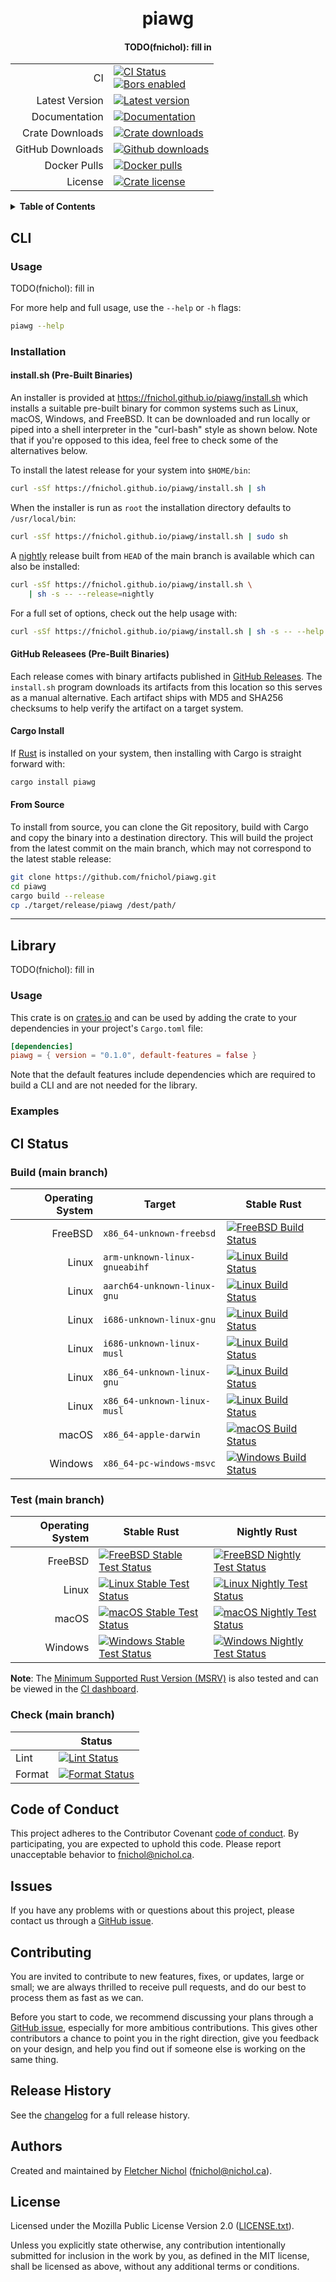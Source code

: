 <h1 align="center">
  <br/>
  piawg
  <br/>
</h1>

<h4 align="center">
  TODO(fnichol): fill in
</h4>

|                  |                                                                                          |
| ---------------: | ---------------------------------------------------------------------------------------- |
|               CI | [![CI Status][badge-ci-overall]][ci]<br /> [![Bors enabled][badge-bors]][bors-dashboard] |
|   Latest Version | [![Latest version][badge-version]][crate]                                                |
|    Documentation | [![Documentation][badge-docs]][docs]                                                     |
|  Crate Downloads | [![Crate downloads][badge-crate-dl]][crate]                                              |
| GitHub Downloads | [![Github downloads][badge-github-dl]][github-releases]                                  |
|     Docker Pulls | [![Docker pulls][badge-docker-pulls]][docker]                                            |
|          License | [![Crate license][badge-license]][github]                                                |

<details>
<summary><strong>Table of Contents</strong></summary>

<!-- toc -->

- [CLI](#cli)
  - [Usage](#usage)
  - [Installation](#installation)
    - [install.sh (Pre-Built Binaries)](#installsh-pre-built-binaries)
    - [GitHub Releasees (Pre-Built Binaries)](#github-releasees-pre-built-binaries)
    - [Cargo Install](#cargo-install)
    - [From Source](#from-source)
- [Library](#library)
  - [Usage](#usage-1)
  - [Examples](#examples)
- [CI Status](#ci-status)
  - [Build (main branch)](#build-main-branch)
  - [Test (main branch)](#test-main-branch)
  - [Check (main branch)](#check-main-branch)
- [Code of Conduct](#code-of-conduct)
- [Issues](#issues)
- [Contributing](#contributing)
- [Release History](#release-history)
- [Authors](#authors)
- [License](#license)

<!-- tocstop -->

</details>

## CLI

### Usage

TODO(fnichol): fill in

For more help and full usage, use the `--help` or `-h` flags:

```sh
piawg --help
```

### Installation

#### install.sh (Pre-Built Binaries)

An installer is provided at <https://fnichol.github.io/piawg/install.sh> which
installs a suitable pre-built binary for common systems such as Linux, macOS,
Windows, and FreeBSD. It can be downloaded and run locally or piped into a shell
interpreter in the "curl-bash" style as shown below. Note that if you're opposed
to this idea, feel free to check some of the alternatives below.

To install the latest release for your system into `$HOME/bin`:

```sh
curl -sSf https://fnichol.github.io/piawg/install.sh | sh
```

When the installer is run as `root` the installation directory defaults to
`/usr/local/bin`:

```sh
curl -sSf https://fnichol.github.io/piawg/install.sh | sudo sh
```

A [nightly] release built from `HEAD` of the main branch is available which can
also be installed:

```sh
curl -sSf https://fnichol.github.io/piawg/install.sh \
    | sh -s -- --release=nightly
```

For a full set of options, check out the help usage with:

```sh
curl -sSf https://fnichol.github.io/piawg/install.sh | sh -s -- --help
```

#### GitHub Releasees (Pre-Built Binaries)

Each release comes with binary artifacts published in [GitHub
Releases][github-releases]. The `install.sh` program downloads its artifacts
from this location so this serves as a manual alternative. Each artifact ships
with MD5 and SHA256 checksums to help verify the artifact on a target system.

#### Cargo Install

If [Rust](https://rustup.rs/) is installed on your system, then installing with
Cargo is straight forward with:

```sh
cargo install piawg
```

#### From Source

To install from source, you can clone the Git repository, build with Cargo and
copy the binary into a destination directory. This will build the project from
the latest commit on the main branch, which may not correspond to the latest
stable release:

```sh
git clone https://github.com/fnichol/piawg.git
cd piawg
cargo build --release
cp ./target/release/piawg /dest/path/
```

---

## Library

TODO(fnichol): fill in

### Usage

This crate is on [crates.io](https://crates.io/crates/piawg) and can be used by
adding the crate to your dependencies in your project's `Cargo.toml` file:

```toml
[dependencies]
piawg = { version = "0.1.0", default-features = false }
```

Note that the default features include dependencies which are required to build
a CLI and are not needed for the library.

### Examples

## CI Status

### Build (main branch)

| Operating System | Target                        | Stable Rust                                                                     |
| ---------------: | ----------------------------- | ------------------------------------------------------------------------------- |
|          FreeBSD | `x86_64-unknown-freebsd`      | [![FreeBSD Build Status][badge-ci-build-x86_64-unknown-freebsd]][ci-staging]    |
|            Linux | `arm-unknown-linux-gnueabihf` | [![Linux Build Status][badge-ci-build-arm-unknown-linux-gnueabihf]][ci-staging] |
|            Linux | `aarch64-unknown-linux-gnu`   | [![Linux Build Status][badge-ci-build-aarch64-unknown-linux-gnu]][ci-staging]   |
|            Linux | `i686-unknown-linux-gnu`      | [![Linux Build Status][badge-ci-build-i686-unknown-linux-gnu]][ci-staging]      |
|            Linux | `i686-unknown-linux-musl`     | [![Linux Build Status][badge-ci-build-i686-unknown-linux-musl]][ci-staging]     |
|            Linux | `x86_64-unknown-linux-gnu`    | [![Linux Build Status][badge-ci-build-x86_64-unknown-linux-gnu]][ci-staging]    |
|            Linux | `x86_64-unknown-linux-musl`   | [![Linux Build Status][badge-ci-build-x86_64-unknown-linux-musl]][ci-staging]   |
|            macOS | `x86_64-apple-darwin`         | [![macOS Build Status][badge-ci-build-x86_64-apple-darwin]][ci-staging]         |
|          Windows | `x86_64-pc-windows-msvc`      | [![Windows Build Status][badge-ci-build-x86_64-pc-windows-msvc]][ci-staging]    |

### Test (main branch)

| Operating System | Stable Rust                                                               | Nightly Rust                                                                |
| ---------------: | ------------------------------------------------------------------------- | --------------------------------------------------------------------------- |
|          FreeBSD | [![FreeBSD Stable Test Status][badge-ci-test-stable-freebsd]][ci-staging] | [![FreeBSD Nightly Test Status][badge-ci-test-nightly-freebsd]][ci-staging] |
|            Linux | [![Linux Stable Test Status][badge-ci-test-stable-linux]][ci-staging]     | [![Linux Nightly Test Status][badge-ci-test-nightly-linux]][ci-staging]     |
|            macOS | [![macOS Stable Test Status][badge-ci-test-stable-macos]][ci-staging]     | [![macOS Nightly Test Status][badge-ci-test-nightly-macos]][ci-staging]     |
|          Windows | [![Windows Stable Test Status][badge-ci-test-stable-windows]][ci-staging] | [![Windows Nightly Test Status][badge-ci-test-nightly-windows]][ci-staging] |

**Note**: The
[Minimum Supported Rust Version (MSRV)](https://github.com/rust-lang/rfcs/pull/2495)
is also tested and can be viewed in the [CI dashboard][ci-staging].

### Check (main branch)

|        | Status                                                |
| ------ | ----------------------------------------------------- |
| Lint   | [![Lint Status][badge-ci-check-lint]][ci-staging]     |
| Format | [![Format Status][badge-ci-check-format]][ci-staging] |

## Code of Conduct

This project adheres to the Contributor Covenant [code of
conduct][code-of-conduct]. By participating, you are expected to uphold this
code. Please report unacceptable behavior to fnichol@nichol.ca.

## Issues

If you have any problems with or questions about this project, please contact us
through a [GitHub issue][issues].

## Contributing

You are invited to contribute to new features, fixes, or updates, large or
small; we are always thrilled to receive pull requests, and do our best to
process them as fast as we can.

Before you start to code, we recommend discussing your plans through a [GitHub
issue][issues], especially for more ambitious contributions. This gives other
contributors a chance to point you in the right direction, give you feedback on
your design, and help you find out if someone else is working on the same thing.

## Release History

See the [changelog] for a full release history.

## Authors

Created and maintained by [Fletcher Nichol][fnichol] (<fnichol@nichol.ca>).

## License

Licensed under the Mozilla Public License Version 2.0 ([LICENSE.txt][license]).

Unless you explicitly state otherwise, any contribution intentionally submitted
for inclusion in the work by you, as defined in the MIT license, shall be
licensed as above, without any additional terms or conditions.

[badge-bors]: https://bors.tech/images/badge_small.svg
[badge-ci-build-x86_64-unknown-freebsd]:
  https://img.shields.io/cirrus/github/fnichol/piawg/staging?style=flat-square&task=build-bin-piawg-x86_64-unknown-freebsd.tar.gz
[badge-ci-build-arm-unknown-linux-gnueabihf]:
  https://img.shields.io/cirrus/github/fnichol/piawg/staging?style=flat-square&task=build-bin-piawg-arm-unknown-linux-gnueabihf.tar.gz
[badge-ci-build-aarch64-unknown-linux-gnu]:
  https://img.shields.io/cirrus/github/fnichol/piawg/staging?style=flat-square&task=build-bin-piawg-aarch64-unknown-linux-gnu.tar.gz
[badge-ci-build-i686-unknown-linux-gnu]:
  https://img.shields.io/cirrus/github/fnichol/piawg/staging?style=flat-square&task=build-bin-piawg-i686-unknown-linux-gnu.tar.gz
[badge-ci-build-i686-unknown-linux-musl]:
  https://img.shields.io/cirrus/github/fnichol/piawg/staging?style=flat-square&task=build-bin-piawg-i686-unknown-linux-musl.tar.gz
[badge-ci-build-x86_64-unknown-linux-gnu]:
  https://img.shields.io/cirrus/github/fnichol/piawg/staging?style=flat-square&task=build-bin-piawg-x86_64-unknown-linux-gnu.tar.gz
[badge-ci-build-x86_64-unknown-linux-musl]:
  https://img.shields.io/cirrus/github/fnichol/piawg/staging?style=flat-square&task=build-bin-piawg-x86_64-unknown-linux-musl.tar.gz
[badge-ci-build-x86_64-apple-darwin]:
  https://img.shields.io/cirrus/github/fnichol/piawg/staging?style=flat-square&task=build-bin-piawg-x86_64-apple-darwin.zip
[badge-ci-build-x86_64-pc-windows-msvc]:
  https://img.shields.io/cirrus/github/fnichol/piawg/staging?style=flat-square&task=build-bin-piawg-x86_64-pc-windows-msvc.zip
[badge-ci-check-format]:
  https://img.shields.io/cirrus/github/fnichol/piawg/staging?style=flat-square&task=check&script=format
[badge-ci-check-lint]:
  https://img.shields.io/cirrus/github/fnichol/piawg/staging?style=flat-square&task=check&script=lint
[badge-ci-overall]:
  https://img.shields.io/cirrus/github/fnichol/piawg/main?style=flat-square
[badge-ci-test-nightly-freebsd]:
  https://img.shields.io/cirrus/github/fnichol/piawg/staging?style=flat-square&task=test-nightly-x86_64-unknown-freebsd
[badge-ci-test-nightly-linux]:
  https://img.shields.io/cirrus/github/fnichol/piawg/staging?style=flat-square&task=test-nightly-x86_64-unknown-linux-gnu
[badge-ci-test-nightly-macos]:
  https://img.shields.io/cirrus/github/fnichol/piawg/staging?style=flat-square&task=test-nightly-x86_64-apple-darwin
[badge-ci-test-nightly-windows]:
  https://img.shields.io/cirrus/github/fnichol/piawg/staging?style=flat-square&task=test-nightly-x86_64-pc-windows-msvc
[badge-ci-test-stable-freebsd]:
  https://img.shields.io/cirrus/github/fnichol/piawg/staging?style=flat-square&task=test-stable-x86_64-unknown-freebsd
[badge-ci-test-stable-linux]:
  https://img.shields.io/cirrus/github/fnichol/piawg/staging?style=flat-square&task=test-stable-x86_64-unknown-linux-gnu
[badge-ci-test-stable-macos]:
  https://img.shields.io/cirrus/github/fnichol/piawg/staging?style=flat-square&task=test-stable-x86_64-apple-darwin
[badge-ci-test-stable-windows]:
  https://img.shields.io/cirrus/github/fnichol/piawg/staging?style=flat-square&task=test-stable-x86_64-pc-windows-msvc
[badge-crate-dl]: https://img.shields.io/crates/d/piawg.svg?style=flat-square
[badge-docker-pulls]:
  https://img.shields.io/docker/pulls/fnichol/piawg.svg?style=flat-square
[badge-docs]: https://docs.rs/piawg/badge.svg?style=flat-square
[badge-github-dl]:
  https://img.shields.io/github/downloads/fnichol/piawg/total.svg
[badge-license]: https://img.shields.io/crates/l/piawg.svg?style=flat-square
[badge-version]: https://img.shields.io/crates/v/piawg.svg?style=flat-square
[bors-dashboard]: https://app.bors.tech/repositories/32089
[changelog]: https://github.com/fnichol/piawg/blob/main/CHANGELOG.md
[ci]: https://cirrus-ci.com/github/fnichol/piawg
[ci-staging]: https://cirrus-ci.com/github/fnichol/piawg/staging
[code-of-conduct]: https://github.com/fnichol/piawg/blob/main/CODE_OF_CONDUCT.md
[crate]: https://crates.io/crates/piawg
[docker]: https://hub.docker.com/r/fnichol/piawg
[docs]: https://docs.rs/piawg
[fnichol]: https://github.com/fnichol
[github]: https://github.com/fnichol/piawg
[github-releases]: https://github.com/fnichol/piawg/releases
[issues]: https://github.com/fnichol/piawg/issues
[license]: https://github.com/fnichol/piawg/blob/main/LICENSE.txt
[nightly]: https://github.com/fnichol/piawg/releases/tag/nightly
